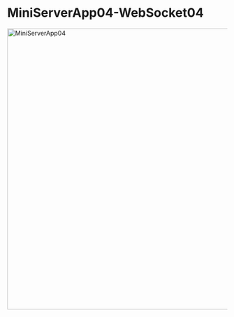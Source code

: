 # MiniServerApp04-WebSocket04

<img width="644" alt="MiniServerApp04" src="https://user-images.githubusercontent.com/82198916/206336678-bf899e15-c6a4-4168-bb14-f5be8f61ceea.png">

